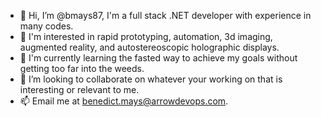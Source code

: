 - 👋 Hi, I’m @bmays87, I'm a full stack .NET developer with experience in many codes.
- 👀 I'm interested in rapid prototyping, automation, 3d imaging, augmented reality, and autostereoscopic holographic displays.
- 🌱 I'm currently learning the fasted way to achieve my goals without getting too far into the weeds.
- 💞️ I’m looking to collaborate on whatever your working on that is interesting or relevant to me.
- 📫 Email me at benedict.mays@arrowdevops.com.  

<!---
bmays87/bmays87 is a ✨ special ✨ repository because its `README.md` (this file) appears on your GitHub profile.
You can click the Preview link to take a look at your changes.
--->
